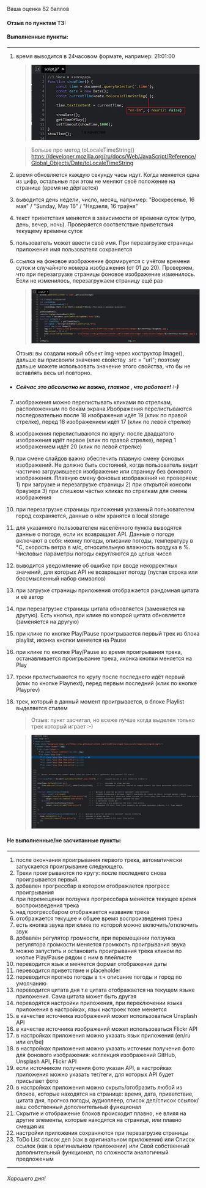 Ваша оценка 82 баллов

#### Отзыв по пунктам ТЗ:

#### Выполненные пункты:

---

1.  время выводится в 24часовом формате, например: 21:01:00

    > ![Screenshots](https://raw.githubusercontent.com/Maksym4/screenshots/dev/1/screenshoot_js_time_date.png)

    > Больше про метод toLocaleTimeString()
    > https://developer.mozilla.org/ru/docs/Web/JavaScript/Reference/Global_Objects/Date/toLocaleTimeString

2.  время обновляется каждую секунду часы идут. Когда меняется одна из цифр, остальные при этом не меняют своё положение на странице (время не дёргается)
3.  выводится день недели, число, месяц, например: "Воскресенье, 16 мая" / "Sunday, May 16" / "Нядзеля, 16 траўня"
4.  текст приветствия меняется в зависимости от времени суток (утро, день, вечер, ночь). Проверяется соответствие приветствия текущему времени суток
5.  пользователь может ввести своё имя. При перезагрузке страницы приложения имя пользователя сохраняется
6.  ссылка на фоновое изображение формируется с учётом времени суток и случайного номера изображения (от 01 до 20). Проверяем, что при перезагрузке страницы фоновое изображение изменилось. Если не изменилось, перезагружаем страницу ещё раз

    > ![Screnchot](https://raw.githubusercontent.com/Maksym4/screenshots/dev/1/screenshoot_js_img-src.png)

    Отзыв: вы создали новый объект img через коструктор Image(), дальше вы присвоили значение свойству .src = "url";
    поэтому дальше можете использовать значение этого свойства, что бы не вставлять весь url повторно.

- ##### Сейчас это абсолютно не важно, главное , что работает! :-)

7.  изображения можно перелистывать кликами по стрелкам, расположенным по бокам экрана.Изображения перелистываются последовательно после 18 изображения идёт 19 (клик по правой стрелке), перед 18 изображением идёт 17 (клик по левой стрелке)
8.  изображения перелистываются по кругу: после двадцатого изображения идёт первое (клик по правой стрелке), перед 1 изображением идёт 20 (клик по левой стрелке)
9.  при смене слайдов важно обеспечить плавную смену фоновых изображений. Не должно быть состояний, когда пользователь видит частично загрузившееся изображение или страницу без фонового изображения. Плавную смену фоновых изображений не проверяем: 1) при загрузке и перезагрузке страницы 2) при открытой консоли браузера 3) при слишком частых кликах по стрелкам для смены изображения
10. при перезагрузке страницы приложения указанный пользователем город сохраняется, данные о нём хранятся в local storage
11. для указанного пользователем населённого пункта выводятся данные о погоде, если их возвращает API. Данные о погоде включают в себя: иконку погоды, описание погоды, температуру в °C, скорость ветра в м/с, относительную влажность воздуха в %. Числовые параметры погоды округляются до целых чисел
12. выводится уведомление об ошибке при вводе некорректных значений, для которых API не возвращает погоду (пустая строка или бессмысленный набор символов)
13. при загрузке страницы приложения отображается рандомная цитата и её автор
14. при перезагрузке страницы цитата обновляется (заменяется на другую). Есть кнопка, при клике по которой цитата обновляется (заменяется на другую)
15. при клике по кнопке Play/Pause проигрывается первый трек из блока playlist, иконка кнопки меняется на Pause
16. при клике по кнопке Play/Pause во время проигрывания трека, останавливается проигрывание трека, иконка кнопки меняется на Play
17. треки пролистываются по кругу после последнего идёт первый (клик по кнопке Playnext), перед первым последний (клик по кнопке Playprev)
18. трек, который в данный момент проигрывается, в блоке Playlist выделяется стилем

    > Отзыв: пункт засчитал, но всеже лучше когда выделен только трек который играет :-)

    > ![Screenshots](https://raw.githubusercontent.com/Maksym4/screenshots/dev/1/screenshoot_js_audioplayer.png)

#### Не выполненные/не засчитанные пункты:

---

1.  после окончания проигрывания первого трека, автоматически запускается проигрывание следующего.
2.  Треки проигрываются по кругу: после последнего снова проигрывается первый.
3.  добавлен прогрессбар в котором отображается прогресс проигрывания
4.  при перемещении ползунка прогрессбара меняется текущее время воспроизведения трека
5.  над прогрессбаром отображается название трека
6.  отображается текущее и общее время воспроизведения трека
7.  есть кнопка звука при клике по которой можно включить/отключить звук
8.  добавлен регулятор громкости, при перемещении ползунка регулятора громкости меняется громкость проигрывания звука
9.  можно запустить и остановить проигрывания трека кликом по кнопке Play/Pause рядом с ним в плейлисте
10. переводится язык и меняется формат отображения даты
11. переводится приветствие и placeholder
12. переводится прогноз погоды в т.ч описание погоды и город по умолчанию
13. переводится цитата дня т.е цитата отображается на текущем языке приложения. Сама цитата может быть другая
14. переводятся настройки приложения, при переключении языка приложения в настройках, язык настроек тоже меняется
15. в качестве источника изображений может использоваться Unsplash API
16. в качестве источника изображений может использоваться Flickr API
17. в настройках приложения можно указать язык приложения (en/ru или en/be)
18. в настройках приложения можно указать источник получения фото для фонового изображения: коллекция изображений GitHub, Unsplash API, Flickr API
19. если источником получения фото указан API, в настройках приложения можно указать тег/теги, для которых API будет присылает фото
20. в настройках приложения можно скрыть/отобразить любой из блоков, которые находятся на странице: время, дата, приветствие, цитата дня, прогноз погоды, аудиоплеер, список дел/список ссылок/ваш собственный дополнительный функционал
21. Скрытие и отображение блоков происходит плавно, не влияя на другие элементы, которые находятся на странице, или плавно смещая их
22. настройки приложения сохраняются при перезагрузке страницы
23. ToDo List список дел (как в оригинальном приложении) или Список ссылок (как в оригинальном приложении) или Свой собственный дополнительный функционал, по сложности аналогичный предложеным

---

###### Хорошего дня!
